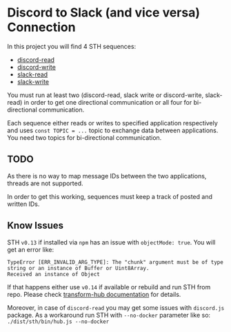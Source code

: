 # Discord to Slack (and vice versa) Connection

In this project you will find 4 STH sequences:

* [discord-read](./discord-read/)
* [discord-write](./discord-write/)
* [slack-read](./slack-read/)
* [slack-write](./slack-write/)

You must run at least two (discord-read, slack write or discord-write, slack-read) in order to get one directional communication or all four for bi-directional communication.

Each sequence either reads or writes to specified application respectively and uses `const TOPIC = ...` topic to exchange data between applications. You need two topics for bi-directional communication.

## TODO

As there is no way to map message IDs between the two applications, threads are not supported.

In order to get this working, sequences must keep a track of posted and written IDs.

## Know Issues

STH `v0.13` if installed via `npm` has an issue with `objectMode: true`. You will get an error like:

```
TypeError [ERR_INVALID_ARG_TYPE]: The "chunk" argument must be of type string or an instance of Buffer or Uint8Array. 
Received an instance of Object
```

If that happens either use `v0.14` if available or rebuild and run STH from repo. Please check [transform-hub documentation](https://github.com/scramjetorg/transform-hub/#build-the-packages-building_construction) for details.

Moreover, in case of `discord-read` you may get some issues with `discord.js` package. As a workaround run STH with `--no-docker` parameter like so: `./dist/sth/bin/hub.js --no-docker`